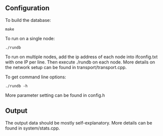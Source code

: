 Configuration
-------------

To build the database:

    make

To run on a single node:

    ./rundb

To run on multiple nodes, add the ip address of each node into ifconfig.txt with one IP per line. Then execute ./rundb on each node. More details on the network setup can be found in transport/transport.cpp.

To get command line options:

    ./rundb -h

More parameter setting can be found in config.h

Output 
------

The output data should be mostly self-explanatory. More details can be found in system/stats.cpp.

